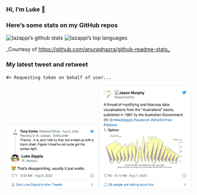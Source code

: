 
<!-- README.md is generated from README.Rmd. Please edit that file -->

### Hi, I’m Luke 👋

<!--
**lazappi/lazappi** is a ✨ _special_ ✨ repository because its `README.md` (this file) appears on your GitHub profile.

Here are some ideas to get you started:

- 🔭 I’m currently working on ...
- 🌱 I’m currently learning ...
- 👯 I’m looking to collaborate on ...
- 🤔 I’m looking for help with ...
- 💬 Ask me about ...
- 📫 How to reach me: ...
- 😄 Pronouns: ...
- ⚡ Fun fact: ...
-->

### Here’s some stats on my GitHub repos

![lazappi’s github
stats](https://github-readme-stats.vercel.app/api?username=lazappi&count_private=true&show_icons=true&theme=buefy&hide_title=True)
![lazappi’s top
languages](https://github-readme-stats.vercel.app/api/top-langs/?username=lazappi&hide=html&theme=buefy&layout=compact)

\_Courtesy of <https://github.com/anuraghazra/github-readme-stats_>

### My latest tweet and retweet

    #> Requesting token on behalf of user...

<img src="README_files/figure-gfm/tweets-1.png" width="50%" /><img src="README_files/figure-gfm/tweets-2.png" width="50%" />
